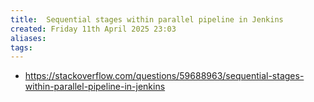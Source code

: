 ```yaml
---
title:  Sequential stages within parallel pipeline in Jenkins
created: Friday 11th April 2025 23:03
aliases: 
tags: 
---
```

- https://stackoverflow.com/questions/59688963/sequential-stages-within-parallel-pipeline-in-jenkins